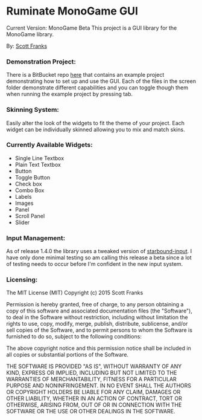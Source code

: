 # Ruminate MonoGame GUI #

Current Version: MonoGame Beta
This project is a GUI library for the MonoGame library.

By: [Scott Franks](http://scott-franks.com/)

### Demonstration Project: ###
There is a BitBucket repo [here](https://bitbucket.org/ClassicThunder/ruminate-gui-example) that contains an example project demonstrating how to set up and use the GUI. Each of the files in the screen folder demonstrate different capabilities and you can toggle though them when running the example project by pressing tab. 

### Skinning System: ###
Easily alter the look of the widgets to fit the theme of your project.
Each widget can be individually skinned allowing you to mix and match skins.

### Currently Available Widgets: ###
* Single Line Textbox
* Plain Text Textbox
* Button
* Toggle Button
* Check box
* Combo Box
* Labels
* Images
* Panel
* Scroll Panel
* Slider	


### Input Management: ###
As of release 1.4.0 the library uses a tweaked version of [starbound-input](https://bitbucket.org/rbwhitaker/starbound-input). I have only done minimal testing so am calling this release a beta since a lot of testing needs to occur before I'm confident in the new input system.


### Licensing: ###

The MIT License (MIT)
Copyright (c) 2015 Scott Franks

Permission is hereby granted, free of charge, to any person obtaining a copy of this software and associated documentation files (the "Software"), to deal in the Software without restriction, including without limitation the rights to use, copy, modify, merge, publish, distribute, sublicense, and/or sell copies of the Software, and to permit persons to whom the Software is furnished to do so, subject to the following conditions:

The above copyright notice and this permission notice shall be included in all copies or substantial portions of the Software.

THE SOFTWARE IS PROVIDED "AS IS", WITHOUT WARRANTY OF ANY KIND, EXPRESS OR IMPLIED, INCLUDING BUT NOT LIMITED TO THE WARRANTIES OF MERCHANTABILITY, FITNESS FOR A PARTICULAR PURPOSE AND NONINFRINGEMENT. IN NO EVENT SHALL THE AUTHORS OR COPYRIGHT HOLDERS BE LIABLE FOR ANY CLAIM, DAMAGES OR OTHER LIABILITY, WHETHER IN AN ACTION OF CONTRACT, TORT OR OTHERWISE, ARISING FROM, OUT OF OR IN CONNECTION WITH THE SOFTWARE OR THE USE OR OTHER DEALINGS IN THE SOFTWARE.
